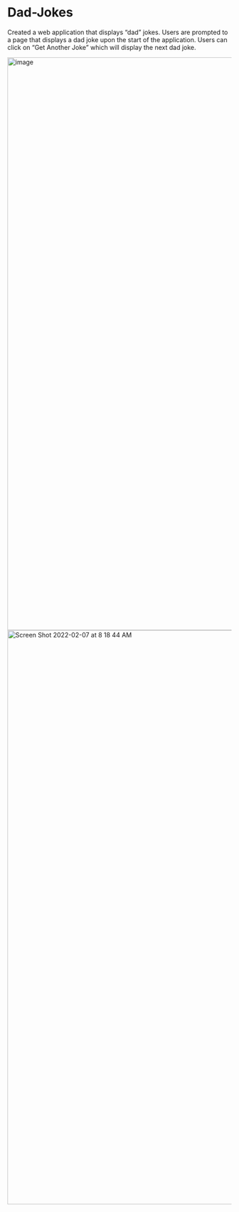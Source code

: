 # Dad-Jokes

Created a web application that displays “dad” jokes. Users are prompted to a page that displays a dad joke upon the start of the application. Users can click on “Get Another Joke” which will display the next dad joke. 

<img width="1284" alt="image" src="https://user-images.githubusercontent.com/88213779/152795509-21cd5acc-df1f-41f2-8098-62afeba0073d.png">

<img width="1287" alt="Screen Shot 2022-02-07 at 8 18 44 AM" src="https://user-images.githubusercontent.com/88213779/152795578-a03fad7f-354f-46ae-8fd0-35c80325e03b.png">
